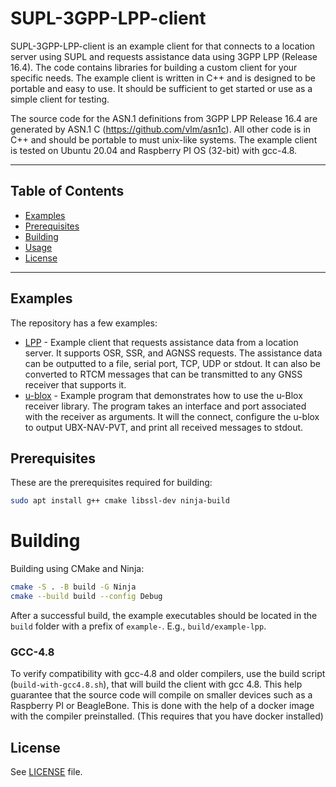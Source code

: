# SUPL-3GPP-LPP-client

SUPL-3GPP-LPP-client is an example client for that connects to a location server using SUPL and requests assistance data using 3GPP LPP (Release 16.4). The code contains libraries for building a custom client for your specific needs. The example client is written in C++ and is designed to be portable and easy to use. It should be sufficient to get started or use as a simple client for testing.

The source code for the ASN.1 definitions from 3GPP LPP Release 16.4 are generated by ASN.1 C (https://github.com/vlm/asn1c). All other code is in C++ and should be portable to must unix-like systems. The example client is tested on Ubuntu 20.04 and Raspberry PI OS (32-bit) with gcc-4.8.

---

## Table of Contents
- [Examples](#examples)
- [Prerequisites](#prerequisites)
- [Building](#building)
- [Usage](#usage)
- [License](#license)

---

## Examples
The repository has a few examples:
- [LPP](/examples/lpp/README.md) - Example client that requests assistance data from a location server. It supports OSR, SSR, and AGNSS requests. The assistance data can be outputted to a file, serial port, TCP, UDP or stdout. It can also be converted to RTCM messages that can be transmitted to any GNSS receiver that supports it.
- [u-blox](/examples/u-blox/README.md) - Example program that demonstrates how to use the u-Blox receiver library. The program takes an interface and port associated with the receiver as arguments. It will the connect, configure the u-blox to output UBX-NAV-PVT, and print all received messages to stdout.
 
## Prerequisites
These are the prerequisites required for building: 
```bash
sudo apt install g++ cmake libssl-dev ninja-build
```

# Building
Building using CMake and Ninja:
```bash
cmake -S . -B build -G Ninja
cmake --build build --config Debug
```

After a successful build, the example executables should be located in the `build` folder with a prefix of `example-`. E.g., `build/example-lpp`.

### GCC-4.8

To verify compatibility with gcc-4.8 and older compilers, use the build script (`build-with-gcc4.8.sh`), that will build the client with gcc 4.8. This help guarantee that the source code will compile on smaller devices such as a Raspberry PI or BeagleBone. This is done with the help of a docker image with the compiler preinstalled. (This requires that you have docker installed)

## License
See [LICENSE](/LICENSE.txt) file.
